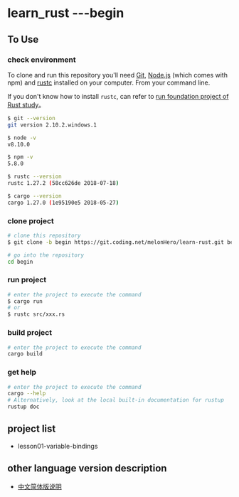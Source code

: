 # learn_rust ---begin

## To Use

### check environment

To clone and run this repository you'll need [Git](https://git-scm.com), [Node.js](https://nodejs.org/en/download/) (which comes with npm) and [rustc](https://win.rustup.rs/) installed on your computer. From your command line.

If you don't know how to install `rustc`, can refer to [run foundation project of Rust study](https://coding.net/u/melonHero/p/learn-rust/wiki/1)。

```sh
$ git --version
git version 2.10.2.windows.1

$ node -v
v8.10.0

$ npm -v
5.8.0

$ rustc --version
rustc 1.27.2 (58cc626de 2018-07-18)

$ cargo --version
cargo 1.27.0 (1e95190e5 2018-05-27)
```

### clone project

```sh
# clone this repository
$ git clone -b begin https://git.coding.net/melonHero/learn-rust.git begin

# go into the repository
cd begin
```

### run project

```sh
# enter the project to execute the command
$ cargo run
# or
$ rustc src/xxx.rs
```

### build project

```sh
# enter the project to execute the command
cargo build
```

### get help

```sh
# enter the project to execute the command
cargo --help
# Alternatively, look at the local built-in documentation for rustup
rustup doc
```

## project list

- lesson01-variable-bindings

## other language version description

- [中文简体版说明](./lang/zh-cn-simple.md)